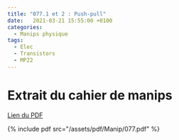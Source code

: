 ```yaml
---
title: "077.1 et 2 : Push-pull"
date:   2021-03-21 15:55:00 +0100
categories:
  - Manips physique
tags:
  - Elec
  - Transistors
  - MP22
---
```


# Extrait du cahier de manips

[Lien du PDF](/assets/pdf/Manip/077.pdf)

{% include pdf src="/assets/pdf/Manip/077.pdf" %}
